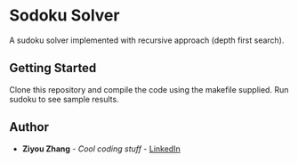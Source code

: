 # Sodoku Solver

A sudoku solver implemented with recursive approach (depth first search).

## Getting Started

Clone this repository and compile the code using the makefile supplied. Run sudoku to see sample results.

## Author

* **Ziyou Zhang** - *Cool coding stuff* - [LinkedIn](https://www.linkedin.com/in/ziyou-zhang/)
